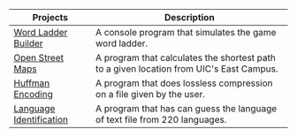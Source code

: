 | Projects | Description |
| --- | --- |
| [Word Ladder Builder](https://github.com/HelmerAGomez/Word-Ladder-Builder.git) | A console program that simulates the game word ladder. |
| [Open Street Maps](https://github.com/HelmerAGomez/Open-Street-Maps.git) |A program that calculates the shortest path to a given location from UIC's East Campus. |
| [Huffman Encoding](https://github.com/HelmerAGomez/Huffman-Encoding.git) | A program that does lossless compression on a file given by the user. |
| [Language Identification]()| A program that has can guess the language of text file from 220 languages. |
